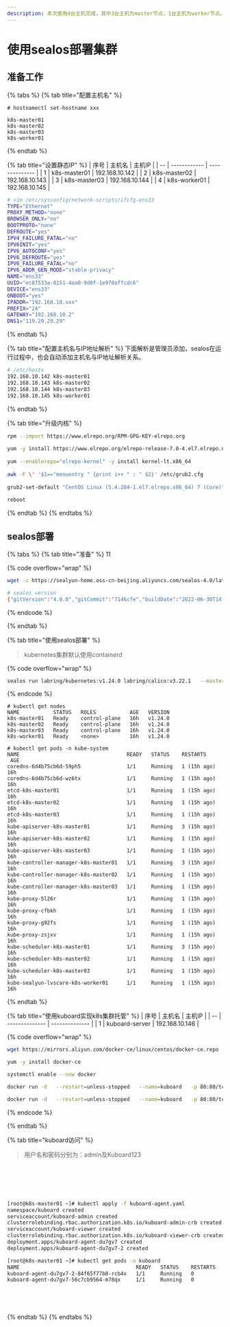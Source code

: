 ```yaml
---
description: 本次使用4台主机完成，其中3台主机为master节点，1台主机为worker节点。
---
```


# 使用sealos部署集群

## 准备工作

{% tabs %}
{% tab title="配置主机名" %}
```
# hostnamectl set-hostname xxx
​
k8s-master01
k8s-master02
k8s-master03
k8s-worker01
```


{% endtab %}

{% tab title="设置静态IP" %}
| 序号 | 主机名          | 主机IP           |
| -- | ------------ | -------------- |
| 1  | k8s-master01 | 192.168.10.142 |
| 2  | k8s-master02 | 192.168.10.143 |
| 3  | k8s-master03 | 192.168.10.144 |
| 4  | k8s-worker01 | 192.168.10.145 |

```bash
# vim /etc/sysconfig/network-scripts/ifcfg-ens33
TYPE="Ethernet"
PROXY_METHOD="none"
BROWSER_ONLY="no"
BOOTPROTO="none"
DEFROUTE="yes"
IPV4_FAILURE_FATAL="no"
IPV6INIT="yes"
IPV6_AUTOCONF="yes"
IPV6_DEFROUTE="yes"
IPV6_FAILURE_FATAL="no"
IPV6_ADDR_GEN_MODE="stable-privacy"
NAME="ens33"
UUID="ec87533a-8151-4aa0-9d0f-1e970affcdc6"
DEVICE="ens33"
ONBOOT="yes"
IPADDR="192.168.10.xxx"
PREFIX="24"
GATEWAY="192.168.10.2"
DNS1="119.29.29.29"
```


{% endtab %}

{% tab title="配置主机名与IP地址解析" %}
下面解析是管理员添加，sealos在运行过程中，也会自动添加主机名与IP地址解析关系。

```bash
# /etc/hosts
192.168.10.142 k8s-master01
192.168.10.143 k8s-master02
192.168.10.144 k8s-master03
192.168.10.145 k8s-worker01
```


{% endtab %}

{% tab title="升级内核" %}
```bash
rpm --import https://www.elrepo.org/RPM-GPG-KEY-elrepo.org
​
yum -y install https://www.elrepo.org/elrepo-release-7.0-4.el7.elrepo.noarch.rpm
​
yum --enablerepo="elrepo-kernel" -y install kernel-lt.x86_64
​
awk -F \' '$1=="menuentry " {print i++ " : " $2}' /etc/grub2.cfg
​
grub2-set-default "CentOS Linux (5.4.204-1.el7.elrepo.x86_64) 7 (Core)"
​
reboot
```


{% endtab %}
{% endtabs %}

## sealos部署

{% tabs %}
{% tab title="准备" %}
11

{% code overflow="wrap" %}
```bash
wget -c https://sealyun-home.oss-cn-beijing.aliyuncs.com/sealos-4.0/latest/sealos-amd64 -O sealos && chmod +x sealos && mv sealos /usr/bin

# sealos version
{"gitVersion":"4.0.0","gitCommit":"7146cfe","buildDate":"2022-06-30T14:24:31Z","goVersion":"go1.17.11","compiler":"gc","platform":"linux/amd64"}
```
{% endcode %}


{% endtab %}

{% tab title="使用sealos部署" %}
> kubernetes集群默认使用containerd

{% code overflow="wrap" %}
```bash
sealos run labring/kubernetes:v1.24.0 labring/calico:v3.22.1   --masters 192.168.10.142,192.168.10.143,192.168.10.144  --nodes 192.168.10.145   --passwd centos
```
{% endcode %}

```
# kubectl get nodes
NAME           STATUS   ROLES           AGE   VERSION
k8s-master01   Ready    control-plane   16h   v1.24.0
k8s-master02   Ready    control-plane   16h   v1.24.0
k8s-master03   Ready    control-plane   16h   v1.24.0
k8s-worker01   Ready    <none>          16h   v1.24.0
```

```
# kubectl get pods -n kube-system
NAME                                   READY   STATUS    RESTARTS      AGE
coredns-6d4b75cb6d-59ph5               1/1     Running   1 (15h ago)   16h
coredns-6d4b75cb6d-wz6tx               1/1     Running   1 (15h ago)   16h
etcd-k8s-master01                      1/1     Running   1 (15h ago)   16h
etcd-k8s-master02                      1/1     Running   1 (15h ago)   16h
etcd-k8s-master03                      1/1     Running   1 (15h ago)   16h
kube-apiserver-k8s-master01            1/1     Running   3 (15h ago)   16h
kube-apiserver-k8s-master02            1/1     Running   1 (15h ago)   16h
kube-apiserver-k8s-master03            1/1     Running   1 (15h ago)   16h
kube-controller-manager-k8s-master01   1/1     Running   3 (15h ago)   16h
kube-controller-manager-k8s-master02   1/1     Running   1 (15h ago)   16h
kube-controller-manager-k8s-master03   1/1     Running   1 (15h ago)   16h
kube-proxy-5l26r                       1/1     Running   1 (15h ago)   16h
kube-proxy-cfbkh                       1/1     Running   1 (15h ago)   16h
kube-proxy-g92fs                       1/1     Running   1 (15h ago)   16h
kube-proxy-zsjxv                       1/1     Running   1 (15h ago)   16h
kube-scheduler-k8s-master01            1/1     Running   3 (15h ago)   16h
kube-scheduler-k8s-master02            1/1     Running   1 (15h ago)   16h
kube-scheduler-k8s-master03            1/1     Running   1 (15h ago)   16h
kube-sealyun-lvscare-k8s-worker01      1/1     Running   1 (15h ago)   16h
```




{% endtab %}

{% tab title="使用kuboard实现k8s集群托管" %}
| 序号 | 主机名            | 主机IP           |
| -- | -------------- | -------------- |
| 1  | kuboard-server | 192.168.10.146 |

{% code overflow="wrap" %}
```bash
wget https://mirrors.aliyun.com/docker-ce/linux/centos/docker-ce.repo -O /etc/yum.repos.d/docker-ce.repo

yum -y install docker-ce

systemctl enable --now docker

docker run -d   --restart=unless-stopped   --name=kuboard   -p 80:80/tcp   -p 10081:10081/tcp   -e KUBOARD_ENDPOINT="http://192.168.10.146:80"   -e KUBOARD_AGENT_SERVER_TCP_PORT="10081"   -v /root/kuboard-data:/data   eipwork/kuboard:v3

docker run -d   --restart=unless-stopped   --name=kuboard   -p 80:80/tcp   -p 10081:10081/tcp   -e KUBOARD_ENDPOINT="http://192.168.10.146:80"   -e KUBOARD_AGENT_SERVER_TCP_PORT="10081"   -v /root/kuboard-data:/data   eipwork/kuboard:v3
```
{% endcode %}


{% endtab %}

{% tab title="kuboard访问" %}
> 用户名和密码分别为：admin及Kuboard123

<figure><img src="../../../.gitbook/assets/image (17).png" alt=""><figcaption></figcaption></figure>

<figure><img src="../../../.gitbook/assets/image (1) (1) (1) (1) (1) (1) (1) (1) (1) (1) (1) (1) (1) (1) (1) (1).png" alt=""><figcaption></figcaption></figure>

<figure><img src="../../../.gitbook/assets/image (2) (1) (1) (1) (1) (1) (1) (1) (1) (1) (1) (1) (1) (1) (1).png" alt=""><figcaption></figcaption></figure>

<figure><img src="../../../.gitbook/assets/image (3) (1) (1) (1) (1) (1) (1) (1) (1) (1) (1).png" alt=""><figcaption></figcaption></figure>

<figure><img src="../../../.gitbook/assets/image (4) (1) (1) (1) (1) (1) (1) (1) (1) (1).png" alt=""><figcaption></figcaption></figure>

<figure><img src="../../../.gitbook/assets/image (5) (1) (1) (1) (1) (1) (1).png" alt=""><figcaption></figcaption></figure>

```bash
[root@k8s-master01 ~]# kubectl apply -f kuboard-agent.yaml
namespace/kuboard created
serviceaccount/kuboard-admin created
clusterrolebinding.rbac.authorization.k8s.io/kuboard-admin-crb created
serviceaccount/kuboard-viewer created
clusterrolebinding.rbac.authorization.k8s.io/kuboard-viewer-crb created
deployment.apps/kuboard-agent-du7gv7 created
deployment.apps/kuboard-agent-du7gv7-2 created
```

```bash
[root@k8s-master01 ~]# kubectl get pods -n kuboard
NAME                                      READY   STATUS    RESTARTS   AGE
kuboard-agent-du7gv7-2-84f65f77b8-rcb4x   1/1     Running   0          54s
kuboard-agent-du7gv7-56c7cb9564-m78qx     1/1     Running   0          54s
```

<figure><img src="../../../.gitbook/assets/image (6) (1) (1) (1) (1) (1) (1).png" alt=""><figcaption></figcaption></figure>

<figure><img src="../../../.gitbook/assets/image (7) (1) (1) (1) (1) (1) (1).png" alt=""><figcaption></figcaption></figure>

<figure><img src="../../../.gitbook/assets/image (8) (1) (1) (1) (1) (1).png" alt=""><figcaption></figcaption></figure>

<figure><img src="../../../.gitbook/assets/image (9) (1) (1) (1) (1) (1).png" alt=""><figcaption></figcaption></figure>


{% endtab %}
{% endtabs %}

